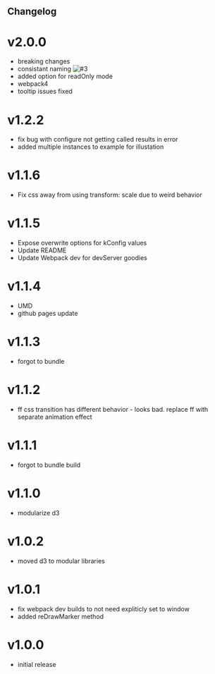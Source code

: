 ## Changelog

# v2.0.0
- breaking changes
- consistant naming ![#3](https://github.com/Skycatch/model-trainer-image-marker/issues/3)
- added option for readOnly mode
- webpack4
- tooltip issues fixed

# v1.2.2
- fix bug with configure not getting called results in error
- added multiple instances to example for illustation

# v1.1.6
- Fix css away from using transform: scale due to weird behavior

# v1.1.5
- Expose overwrite options for kConfig values
- Update README
- Update Webpack dev for devServer goodies

# v1.1.4
- UMD
- github pages update

# v1.1.3
- forgot to bundle

# v1.1.2
- ff css transition has different behavior - looks bad.  replace ff with separate animation effect

# v1.1.1
- forgot to bundle build

# v1.1.0
- modularize d3

# v1.0.2
- moved d3 to modular libraries

# v1.0.1
- fix webpack dev builds to not need expliticly set to window
- added reDrawMarker method

# v1.0.0
- initial release
